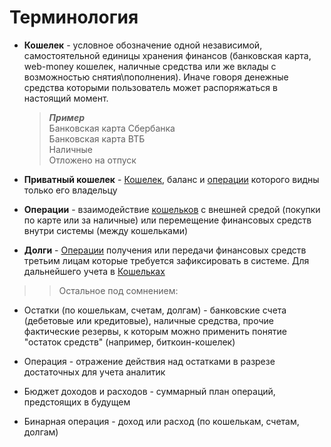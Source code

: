 # Терминология

<a name="purse"></a>
- **Кошелек** - условное обозначение одной независимой, самостоятельной единицы хранения финансов (банковская карта, web-money кошелек, наличные средства или же вклады с возможностью снятия\пополнения). Иначе говоря денежные средства которыми пользователь может распоряжаться в настоящий момент.

    > ***Пример***  
    > Банковская карта Сбербанка  
    > Банковская карта ВТБ  
    > Наличные  
    > Отложено на отпуск

- **Приватный кошелек** - [Кошелек](#purse), баланс и [операции](#operations) которого видны только его владельцу

<a name="operations"></a>
- **Операции** - взаимодействие [кошельков](#purse) с внешней средой (покупки по карте или за наличные) или перемещение финансовых средств внутри системы (между кошельками)

<a name="debts"></a>
- **Долги** - [Операции](#operations) получения или передачи финансовых средств третьим лицам которые требуется зафиксировать в системе. Для дальнейшего учета в [Кошельках](#purse)

>> Остальное под сомнением:

- Остатки (по кошелькам, счетам, долгам) - банковские счета (дебетовые или кредитовые), наличные средства, прочие фактические резервы, к которым можно применить понятие "остаток средств" (например, биткоин-кошелек)

- Операция - отражение действия над остатками в разрезе достаточных для учета аналитик

- Бюджет доходов и расходов - суммарный план операций, предстоящих в будущем

- Бинарная операция - доход или расход (по кошелькам, счетам, долгам)

